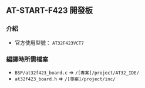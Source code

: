 ## AT-START-F423 開發板
### 介紹
- 官方使用型號： `AT32F423VCT7`
### 編譯時所需檔案
- `BSP/at32f423_board.c` => `/[專案]/project/AT32_IDE/`
- `at32f423_board.h` => `/[專案]/project/inc/`